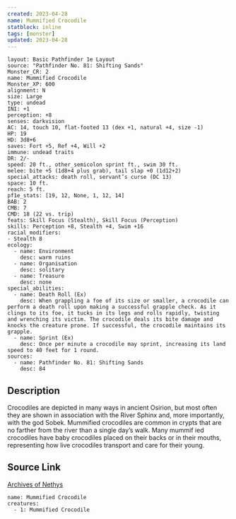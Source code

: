```yaml
---
created: 2023-04-28
name: Mummified Crocodile
statblock: inline
tags: [monster]
updated: 2023-04-28
---
```

```statblock
layout: Basic Pathfinder 1e Layout
source: "Pathfinder No. 81: Shifting Sands"
Monster_CR: 2
name: Mummified Crocodile
Monster_XP: 600
alignment: N
size: Large
type: undead
INI: +1
perception: +8
senses: darkvision
AC: 14, touch 10, flat-footed 13 (dex +1, natural +4, size -1)
HP: 19
HD: 3d8+6
saves: Fort +5, Ref +4, Will +2
immune: undead traits
DR: 2/-
speed: 20 ft., other_semicolon sprint ft., swim 30 ft.
melee: bite +5 (1d8+4 plus grab), tail slap +0 (1d12+2)
special_attacks: death roll, servant’s curse (DC 13)
space: 10 ft.
reach: 5 ft.
pf1e_stats: [19, 12, None, 1, 12, 14]
BAB: 2
CMB: 7
CMD: 18 (22 vs. trip)
feats: Skill Focus (Stealth), Skill Focus (Perception)
skills: Perception +8, Stealth +4, Swim +16
racial_modifiers:
- Stealth 8
ecology:
  - name: Environment
    desc: warm ruins
  - name: Organisation
    desc: solitary
  - name: Treasure
    desc: none
special_abilities:
  - name: Death Roll (Ex)
    desc: When grappling a foe of its size or smaller, a crocodile can perform a death roll upon making a successful grapple check. As it clings to its foe, it tucks in its legs and rolls rapidly, twisting and wrenching its victim. The crocodile deals its bite damage and knocks the creature prone. If successful, the crocodile maintains its grapple.
  - name: Sprint (Ex)
    desc: Once per minute a crocodile may sprint, increasing its land speed to 40 feet for 1 round.
sources:
  - name: Pathfinder No. 81: Shifting Sands
    desc: 84
```
## Description
Crocodiles are depicted in many ways in ancient Osirion, but most often they are shown in association with the River Sphinx and, more importantly, with the god Sobek. Mummified crocodiles are common in crypts that are no farther from the river than a single day’s walk. Many mummif ied crocodiles have baby crocodiles placed on their backs or in their mouths, representing how live crocodiles transport and care for their young.
## Source Link
[Archives of Nethys](https://aonprd.com/MonsterDisplay.aspx?ItemName=Mummified%20Crocodile)
```encounter-table
name: Mummified Crocodile
creatures:
  - 1: Mummified Crocodile
```
